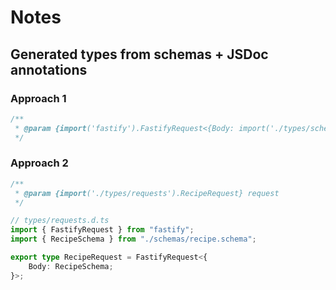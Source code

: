 # Notes

## Generated types from schemas + JSDoc annotations

### Approach 1

```javascript
/**
 * @param {import('fastify').FastifyRequest<{Body: import('./types/schemas/recipe.schema').RecipeSchema}>} request
 */
```

### Approach 2

```javascript
/**
 * @param {import('./types/requests').RecipeRequest} request
 */
```

```typescript
// types/requests.d.ts
import { FastifyRequest } from "fastify";
import { RecipeSchema } from "./schemas/recipe.schema";

export type RecipeRequest = FastifyRequest<{
	Body: RecipeSchema;
}>;
```
